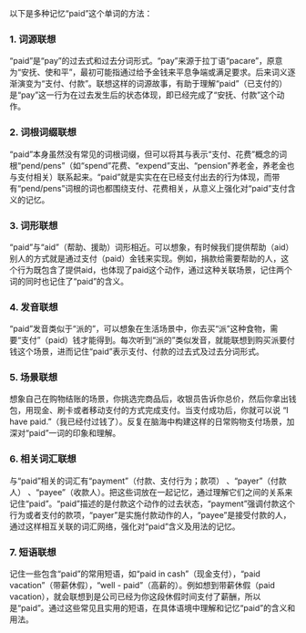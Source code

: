以下是多种记忆“paid”这个单词的方法：

### 1. 词源联想
 “paid”是“pay”的过去式和过去分词形式。“pay”来源于拉丁语“pacare”，原意为“安抚、使和平”，最初可能指通过给予金钱来平息争端或满足要求。后来词义逐渐演变为“支付、付款”。联想这样的词源故事，有助于理解“paid”（已支付的）是“pay”这一行为在过去发生后的状态体现，即已经完成了“安抚、付款”这个动作。 

### 2. 词根词缀联想
 “paid”本身虽然没有常见的词根词缀，但可以将其与表示“支付、花费”概念的词根“pend/pens”（如“spend”花费、“expend”支出、“pension”养老金，养老金也与支付相关）联系起来。“paid”就是实实在在已经支付出去的行为体现，而带有“pend/pens”词根的词也都围绕支付、花费相关，从意义上强化对“paid”支付含义的记忆。

### 3. 词形联想
 “paid”与“aid”（帮助、援助）词形相近。可以想象，有时候我们提供帮助（aid）别人的方式就是通过支付（paid）金钱来实现。例如，捐款给需要帮助的人，这个行为既包含了提供aid，也体现了paid这个动作，通过这种关联场景，记住两个词的同时也记住了“paid”的含义。 

### 4. 发音联想
 “paid”发音类似于“派的”，可以想象在生活场景中，你去买“派”这种食物，需要“支付”（paid）钱才能得到。每次听到“派的”类似发音，就能联想到购买派要付钱这个场景，进而记住“paid”表示支付、付款的过去式及过去分词形式。

### 5. 场景联想
想象自己在购物结账的场景，你挑选完商品后，收银员告诉你总价，然后你拿出钱包，用现金、刷卡或者移动支付的方式完成支付。当支付成功后，你就可以说 “I have paid.”（我已经付过钱了）。反复在脑海中构建这样的日常购物支付场景，加深对“paid”一词的印象和理解。 

### 6. 相关词汇联想
与“paid”相关的词汇有“payment”（付款、支付行为；款项） 、“payer”（付款人） 、“payee”（收款人）。把这些词放在一起记忆，通过理解它们之间的关系来记住“paid”。“paid”描述的是付款这个动作的过去状态，“payment”强调付款这个行为或者支付的款项，“payer”是实施付款动作的人，“payee”是接受付款的人，通过这样相互关联的词汇网络，强化对“paid”含义及用法的记忆。 

### 7. 短语联想
记住一些包含“paid”的常用短语，如“paid in cash”（现金支付），“paid vacation”（带薪休假），“well - paid”（高薪的）。例如想到带薪休假（paid vacation），就会联想到是公司已经为你这段休假时间支付了薪酬，所以是“paid”。通过这些常见且实用的短语，在具体语境中理解和记忆“paid”的含义和用法。 